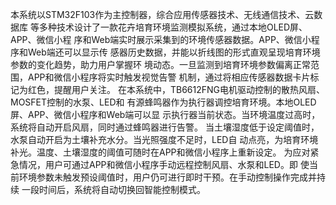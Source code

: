 本系统以STM32F103作为主控制器，综合应用传感器技术、无线通信技术、云数据库 等多种技术设计了一款花卉培育环境监测模拟系统，通过本地OLED屏、APP、微信小程 序和Web端实时展示采集到的环境传感器数据。APP、微信小程序和Web端还可以显示传 感器历史数据，并能以折线图的形式直观呈现培育环境参数的变化趋势，助力用户掌握环 境动态。一旦监测到培育环境参数偏离正常范围，APP和微信小程序将实时触发视觉告警 机制，通过将相应传感器数据卡片标记为红色，提醒用户关注。 在本系统中，TB6612FNG电机驱动控制的散热风扇、MOSFET控制的水泵、LED和 有源蜂鸣器作为执行器调控培育环境。本地OLED屏、APP、微信小程序和Web端可以显 示执行器当前状态。当环境温度过高时，系统将自动开启风扇，同时通过蜂鸣器进行告警。 当土壤湿度低于设定阈值时，水泵自动开启为土壤补充水分。当光照强度不足时，LED自 动点亮，为培育环境补光。温度、土壤湿度的阈值可随时在APP和微信小程序上重新设定。 为应对紧急情况，用户可通过APP和微信小程序手动远程控制风扇、水泵和LED。即 使当前环境参数未触发预设阈值时，用户仍可进行即时干预。在手动控制操作完成并持续 一段时间后，系统将自动切换回智能控制模式。
